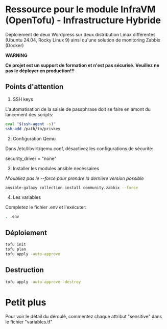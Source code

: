# Ressource pour le module InfraVM (OpenTofu) - Infrastructure Hybride

Déploiement de deux Wordpress sur deux distribution Linux différentes (Ubuntu 24.04, Rocky Linux 9) ainsi qu'une solution de monitoring Zabbix (Docker)

**WARNING**

**Ce projet est un support de formation et n'est pas sécurisé. Veuillez ne pas le déployer en production!!!**

## Points d'attention

1. SSH keys

L'automatisation de la saisie de passphrase doit se faire en amont du lancement des scripts:

```sh
eval "$(ssh-agent -s)"
ssh-add /path/to/privkey
```
2. Configuration Qemu

Dans /etc/libvirt/qemu.conf, désactivez les configurations de sécurité:

security_driver = "none"

3. Installer les modules ansible necéssaires

*N'oubliez pas le --force pour prendre la dernière version possible*

```sh
ansible-galaxy collection install community.zabbix --force
```

4. Les variables

Completez le fichier .env et l'exécuter:

```sh
. .env
```

## Déploiement

```sh
tofu init
tofu plan
tofu apply -auto-approve
```

## Destruction

```sh
tofu apply -auto-approve -destroy
```

# Petit plus

Pour voir le détail du déroulé, commentez chaque attribut "sensitive" dans le fichier "variables.tf"